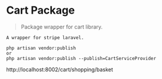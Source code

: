 # Cart Package
> Package wrapper for cart library.
````angular2html
A wrapper for stripe laravel.

php artisan vendor:publish 
or
php artisan vendor:publish --publish=CartServiceProvider
```` 

http://localhost:8002/cart/shopping/basket